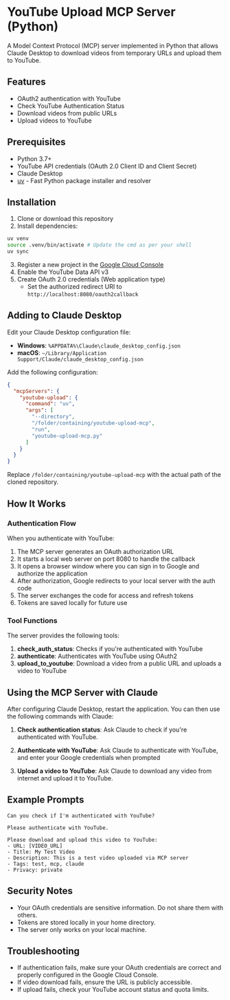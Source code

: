# YouTube Upload MCP Server (Python)

A Model Context Protocol (MCP) server implemented in Python that allows Claude Desktop to download videos from temporary URLs and upload them to YouTube.

## Features

- OAuth2 authentication with YouTube
- Check YouTube Authentication Status
- Download videos from public URLs
- Upload videos to YouTube

## Prerequisites

- Python 3.7+
- YouTube API credentials (OAuth 2.0 Client ID and Client Secret)
- Claude Desktop
- [uv](https://github.com/astral-sh/uv) - Fast Python package installer and resolver

## Installation

1. Clone or download this repository
2. Install dependencies:

```bash
uv venv
source .venv/bin/activate # Update the cmd as per your shell
uv sync
```

3. Register a new project in the [Google Cloud Console](https://console.cloud.google.com/)
4. Enable the YouTube Data API v3
5. Create OAuth 2.0 credentials (Web application type)
   - Set the authorized redirect URI to `http://localhost:8080/oauth2callback`

## Adding to Claude Desktop

Edit your Claude Desktop configuration file:

- **Windows**: `%APPDATA%\Claude\claude_desktop_config.json`
- **macOS**: `~/Library/Application Support/Claude/claude_desktop_config.json`

Add the following configuration:

```json
{
  "mcpServers": {
    "youtube-upload": {
      "command": "uv",
      "args": [
        "--directory",
        "/folder/containing/youtube-upload-mcp",
        "run",
        "youtube-upload-mcp.py"
      ]
    }
  }
}
```

Replace `/folder/containing/youtube-upload-mcp` with the actual path of the cloned repository.

## How It Works

### Authentication Flow

When you authenticate with YouTube:

1. The MCP server generates an OAuth authorization URL
2. It starts a local web server on port 8080 to handle the callback
3. It opens a browser window where you can sign in to Google and authorize the application
4. After authorization, Google redirects to your local server with the auth code
5. The server exchanges the code for access and refresh tokens
6. Tokens are saved locally for future use

### Tool Functions

The server provides the following tools:

1. **check_auth_status**: Checks if you're authenticated with YouTube
2. **authenticate**: Authenticates with YouTube using OAuth2
3. **upload_to_youtube**: Download a video from a public URL and uploads a video to YouTube

## Using the MCP Server with Claude

After configuring Claude Desktop, restart the application. You can then use the following commands with Claude:

1. **Check authentication status**:
   Ask Claude to check if you're authenticated with YouTube.

2. **Authenticate with YouTube**:
   Ask Claude to authenticate with YouTube, and enter your Google credentials when prompted

3. **Upload a video to YouTube**:
   Ask Claude to download any video from internet and upload it to YouTube.

## Example Prompts

```
Can you check if I'm authenticated with YouTube?
```

```
Please authenticate with YouTube.
```

```
Please download and upload this video to YouTube:
- URL: [VIDEO_URL]
- Title: My Test Video
- Description: This is a test video uploaded via MCP server
- Tags: test, mcp, claude
- Privacy: private
```

## Security Notes

- Your OAuth credentials are sensitive information. Do not share them with others.
- Tokens are stored locally in your home directory.
- The server only works on your local machine.

## Troubleshooting

- If authentication fails, make sure your OAuth credentials are correct and properly configured in the Google Cloud Console.
- If video download fails, ensure the URL is publicly accessible.
- If upload fails, check your YouTube account status and quota limits.